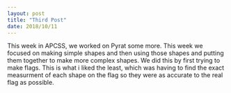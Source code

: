 ```yaml
---
layout: post
title: "Third Post"
date: 2018/10/11
---
```


This week in APCSS, we worked on Pyrat some more. This week we focused on making simple shapes and then using those shapes and putting 
them together to make more complex shapes. We did this by first trying to make flags. This is what i liked the least, which was having to 
find the exact measurment of each shape on the flag so they were as accurate to the real flag as possible.
